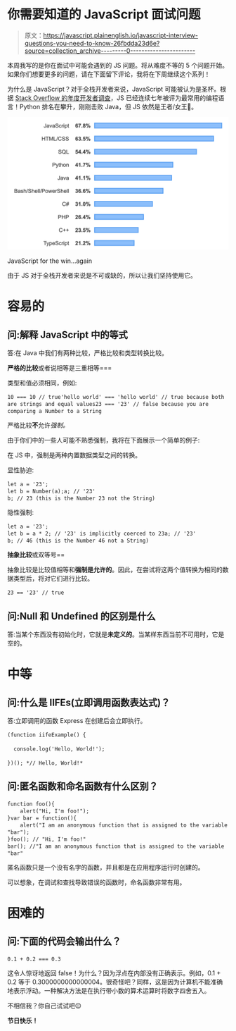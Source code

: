 # 你需要知道的 JavaScript 面试问题

> 原文：<https://javascript.plainenglish.io/javascript-interview-questions-you-need-to-know-26fbdda23d6e?source=collection_archive---------0----------------------->

本周我写的是你在面试中可能会遇到的 JS 问题。将从难度不等的 5 个问题开始。如果你们想要更多的问题，请在下面留下评论，我将在下周继续这个系列！

为什么是 JavaScript？对于全栈开发者来说，JavaScript 可能被认为是圣杯。根据 [Stack Overflow 的年度开发者调查](https://insights.stackoverflow.com/survey/2019#technology)，JS 已经连续七年被评为最常用的编程语言！Python 排名在攀升，刚刚击败 Java，但 JS 依然是王者/女王👑。

![](img/ffa3c5e2d7d9907d97724492fcd95feb.png)

JavaScript for the win…again

由于 JS 对于全栈开发者来说是不可或缺的，所以让我们坚持使用它。

# 容易的

## 问:解释 JavaScript 中的等式

答:在 Java 中我们有两种比较，严格比较和类型转换比较。

**严格的比较**或者说相等是三重相等===

类型和值必须相同，例如:

```
10 === 10 // true'hello world' === 'hello world' // true because both are strings and equal values23 === '23' // false because you are comparing a Number to a String
```

严格比较**不**允许*强制。*

由于你们中的一些人可能不熟悉强制，我将在下面展示一个简单的例子:

在 JS 中，强制是两种内置数据类型之间的转换。

显性胁迫:

```
let a = '23';
let b = Number(a);a; // '23'
b; // 23 (this is the Number 23 not the String)
```

隐性强制:

```
let a = '23';
let b = a * 2; // '23' is implicitly coerced to 23a; // '23'
b; // 46 (this is the Number 46 not a String)
```

**抽象比较**或双等号==

抽象比较是比较值相等和**强制是允许的**。因此，在尝试将这两个值转换为相同的数据类型后，将对它们进行比较。

```
23 == '23' // true
```

## 问:Null 和 Undefined 的区别是什么

答:当某个东西没有初始化时，它就是**未定义的**。当某样东西当前不可用时，它是空的。

# 中等

## 问:什么是 IIFEs(立即调用函数表达式)？

答:立即调用的函数 Express 在创建后会立即执行。

```
(function iifeExample() {

  console.log('Hello, World!');

})(); *// Hello, World!*
```

## 问:匿名函数和命名函数有什么区别？

```
function foo(){
    alert("Hi, I'm foo!");
}var bar = function(){
    alert("I am an anonymous function that is assigned to the variable "bar");
}foo(); // "Hi, I'm foo!"
bar(); //"I am an anonymous function that is assigned to the variable "bar"
```

匿名函数只是一个没有名字的函数，并且都是在应用程序运行时创建的。

可以想象，在调试和查找导致错误的函数时，命名函数非常有用。

# 困难的

## 问:下面的代码会输出什么？

```
0.1 + 0.2 === 0.3
```

这令人惊讶地返回 false！为什么？因为浮点在内部没有正确表示。例如，0.1 + 0.2 等于 0.3000000000000004。很奇怪吧？同样，这是因为计算机不能准确地表示浮动。一种解决方法是在执行带小数的算术运算时将数字四舍五入。

不相信我？你自己试试吧😉

**节日快乐！**